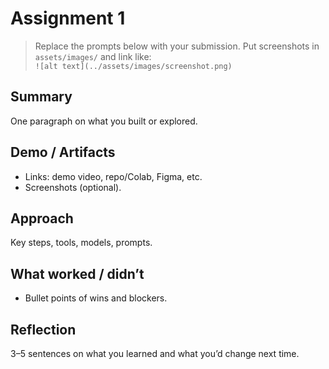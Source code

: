# Assignment 1

> Replace the prompts below with your submission. Put screenshots in `assets/images/` and link like:  
> `![alt text](../assets/images/screenshot.png)`

## Summary
One paragraph on what you built or explored.

## Demo / Artifacts
- Links: demo video, repo/Colab, Figma, etc.
- Screenshots (optional).

## Approach
Key steps, tools, models, prompts.

## What worked / didn’t
- Bullet points of wins and blockers.

## Reflection
3–5 sentences on what you learned and what you’d change next time.
